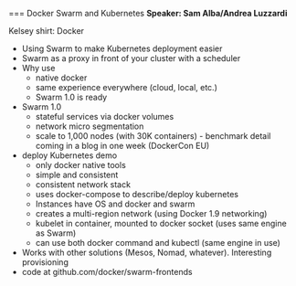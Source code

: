 === Docker Swarm and Kubernetes
**Speaker: Sam Alba/Andrea Luzzardi**

Kelsey shirt: Docker

* Using Swarm to make Kubernetes deployment easier
* Swarm as a proxy in front of your cluster with a scheduler
* Why use
    * native docker 
    * same experience everywhere (cloud, local, etc.)
    * Swarm 1.0 is ready
* Swarm 1.0
    * stateful services via docker volumes
    * network micro segmentation
    * scale to 1,000 nodes (with 30K containers) - benchmark detail coming in a blog in one week (DockerCon EU)
* deploy Kubernetes demo
    * only docker native tools
    * simple and consistent
    * consistent network stack
    * uses docker-compose to describe/deploy kubernetes
    * Instances have OS and docker and swarm
    * creates a multi-region network (using Docker 1.9 networking)
    * kubelet in container, mounted to docker socket (uses same engine as Swarm)
    * can use both docker command and kubectl (same engine in use)
* Works with other solutions (Mesos, Nomad, whatever). Interesting provisioning
* code at github.com/docker/swarm-frontends
